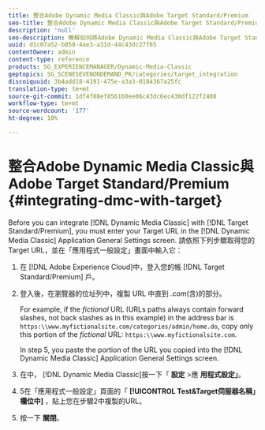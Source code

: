 ```yaml
---
title: 整合Adobe Dynamic Media Classic與Adobe Target Standard/Premium
seo-title: 整合Adobe Dynamic Media Classic與Adobe Target Standard/Premium
description: 'null'
seo-description: 瞭解如何將Adobe Dynamic Media Classic與Adobe Target Standard/Premium整合。
uuid: d1c07a52-b058-4ae3-a31d-44c43dc27f65
contentOwner: admin
content-type: reference
products: SG_EXPERIENCEMANAGER/Dynamic-Media-Classic
geptopics: SG_SCENESEVENONDEMAND_PK/categories/target_integration
discoiquuid: 3b4add18-4191-475e-a3a3-0184367a25fc
translation-type: tm+mt
source-git-commit: 1df4f88ef856160ee06c43dc6ec430df122f2408
workflow-type: tm+mt
source-wordcount: '177'
ht-degree: 10%

---
```



# 整合Adobe Dynamic Media Classic與Adobe Target Standard/Premium {#integrating-dmc-with-target}

Before you can integrate [!DNL Dynamic Media Classic] with [!DNL Target Standard/Premium], you must enter your Target URL in the [!DNL Dynamic Media Classic] Application General Settings screen. 請依照下列步驟取得您的Target URL，並在「應用程式一般設定」畫面中輸入它：

1. 在 [!DNL Adobe Experience Cloud]中，登入您的帳 [!DNL Target Standard/Premium] 戶。
1. 登入後，在瀏覽器的位址列中，複製 URL 中直到 *.com*(含)的部分。

   For example, if the *fictional* URL (URLs paths always contain forward slashes, not back slashes as in this example) in the address bar is `https:\\www.myfictionalsite.com/categories/admin/home.do`, copy only this portion of the *fictional* URL: `https:\\www.myfictionalsite.com`.

   In step 5, you paste the portion of the URL you copied into the [!DNL Dynamic Media Classic] Application General Settings screen.

1. 在中， [!DNL Dynamic Media Classic]按一下「 **設定** >應 **用程式設定」**。
1. 5在「應用程式一般設定」頁面的「 **[!UICONTROL Test&amp;Target伺服器名稱」欄位中]** ，貼上您在步驟2中複製的URL。
1. 按一下 **關閉**。

